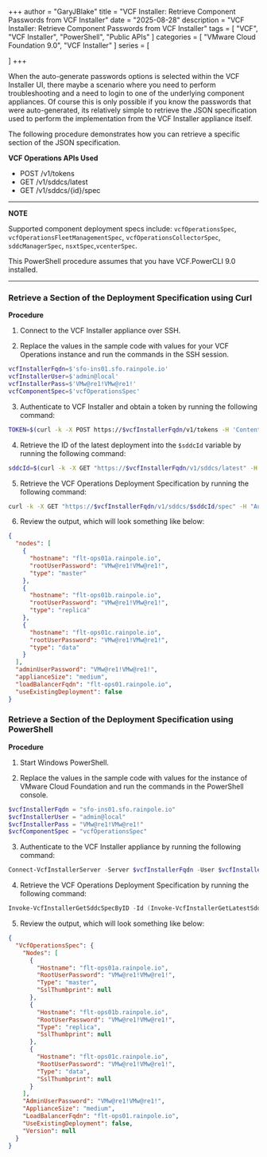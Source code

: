 +++
author = "GaryJBlake"
title = "VCF Installer: Retrieve Component Passwords from VCF Installer"
date = "2025-08-28"
description = "VCF Installer: Retrieve Component Passwords from VCF Installer"
tags = [
    "VCF",
    "VCF Installer",
    "PowerShell",
    "Public APIs"
]
categories = [
    "VMware Cloud Foundation 9.0",
    "VCF Installer"
]
series = [

]
+++

When the auto-generate passwords options is selected within the VCF Installer UI, there maybe a scenario where you need to perform troubleshooting and a need to login to one of the underlying component appliances. Of course this is only possible if you know the passwords that were auto-generated, its relatively simple to retrieve the JSON specification used to perform the implementation from the VCF Installer appliance itself.

The following procedure demonstrates how you can retrieve a specific section of the JSON specification.

**VCF Operations APIs Used**

* POST /v1/tokens
* GET /v1/sddcs/latest
* GET /v1/sddcs/{id}/spec

---
**NOTE**

Supported component deployment specs include: `vcfOperationsSpec`, `vcfOperationsFleetManagementSpec`, `vcfOperationsCollectorSpec`, `sddcManagerSpec`, `nsxtSpec`,`vcenterSpec`.

This PowerShell procedure assumes that you have VCF.PowerCLI 9.0 installed.

---

### Retrieve a Section of the Deployment Specification using Curl

**Procedure**

1. Connect to the VCF Installer appliance over SSH.

2. Replace the values in the sample code with values for your VCF Operations instance and run the commands in the SSH session.

``` bash
vcfInstallerFqdn=$'sfo-ins01.sfo.rainpole.io'
vcfInstallerUser=$'admin@local'
vcfInstallerPass=$'VMw@re1!VMw@re1!'
vcfComponentSpec=$'vcfOperationsSpec'
```

3. Authenticate to VCF Installer and obtain a token by running the following command:

``` bash
TOKEN=$(curl -k -X POST https://$vcfInstallerFqdn/v1/tokens -H 'Content-Type:application/json' -d '{"username": "'$vcfInstallerUser'","password": "'$vcfInstallerPass'"}' | jq -r '.accessToken')
```

4. Retrieve the ID of the latest deployment into the `$sddcId` variable by running the following command:

``` bash
sddcId=$(curl -k -X GET "https://$vcfInstallerFqdn/v1/sddcs/latest" -H "Authorization: Bearer $TOKEN" -H "Accept: application/json" -H "Content-Type: application/json" | jq -r '.id')
```

5. Retrieve the VCF Operations Deployment Specification by running the following command:

``` bash
curl -k -X GET "https://$vcfInstallerFqdn/v1/sddcs/$sddcId/spec" -H "Authorization: Bearer $TOKEN" -H "Accept: application/json" -H "Content-Type: application/json" | jq -r '.'$vcfComponentSpec''
```

6. Review the output, which will look something like below:

``` json
{
  "nodes": [
    {
      "hostname": "flt-ops01a.rainpole.io",
      "rootUserPassword": "VMw@re1!VMw@re1!",
      "type": "master"
    },
    {
      "hostname": "flt-ops01b.rainpole.io",
      "rootUserPassword": "VMw@re1!VMw@re1!",
      "type": "replica"
    },
    {
      "hostname": "flt-ops01c.rainpole.io",
      "rootUserPassword": "VMw@re1!VMw@re1!",
      "type": "data"
    }
  ],
  "adminUserPassword": "VMw@re1!VMw@re1!",
  "applianceSize": "medium",
  "loadBalancerFqdn": "flt-ops01.rainpole.io",
  "useExistingDeployment": false
}
```

### Retrieve a Section of the Deployment Specification using PowerShell

**Procedure**

1. Start Windows PowerShell.

2. Replace the values in the sample code with values for the instance of VMware Cloud Foundation and run the commands in the PowerShell console.

``` powershell
$vcfInstallerFqdn = "sfo-ins01.sfo.rainpole.io"
$vcfInstallerUser = "admin@local"
$vcfInstallerPass = "VMw@re1!VMw@re1!"
$vcfComponentSpec = "vcfOperationsSpec"
```

3. Authenticate to the VCF Installer appliance by running the following command:

``` powershell
Connect-VcfInstallerServer -Server $vcfInstallerFqdn -User $vcfInstallerUser -Password $vcfInstallerPass | Select-Object Name, Version, IsConnected
```

4. Retrieve the VCF Operations Deployment Specification by running the following command:

``` powershell
Invoke-VcfInstallerGetSddcSpecByID -Id (Invoke-VcfInstallerGetLatestSddcTask).Id | Select-Object $vcfComponentSpec | ConvertTo-Json -Depth 10
```

5. Review the output, which will look something like below:

``` json
{
  "VcfOperationsSpec": {
    "Nodes": [
      {
        "Hostname": "flt-ops01a.rainpole.io",
        "RootUserPassword": "VMw@re1!VMw@re1!",
        "Type": "master",
        "SslThumbprint": null
      },
      {
        "Hostname": "flt-ops01b.rainpole.io",
        "RootUserPassword": "VMw@re1!VMw@re1!",
        "Type": "replica",
        "SslThumbprint": null
      },
      {
        "Hostname": "flt-ops01c.rainpole.io",
        "RootUserPassword": "VMw@re1!VMw@re1!",
        "Type": "data",
        "SslThumbprint": null
      }
    ],
    "AdminUserPassword": "VMw@re1!VMw@re1!",
    "ApplianceSize": "medium",
    "LoadBalancerFqdn": "flt-ops01.rainpole.io",
    "UseExistingDeployment": false,
    "Version": null
  }
}
```
